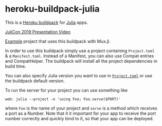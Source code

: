 heroku-buildpack-julia
======================

This is a [Heroku buildpack](https://devcenter.heroku.com/articles/buildpacks) for [Julia](http://julialang.org) apps.

[JuliCon 2019 Presentation Video](https://www.youtube.com/watch?v=p--assaV64g)

[Example](https://github.com/Optomatica/heroku-julia-sample) project that uses this buildpack with Mux.jl.

In order to use this buildpack simply use a project containing `Project.toml` & a `Manifest.toml`.
Instead of a Manifest, you can also use Compat entries and CompatHelper.
The buildpack will install all the project dependencies in build time.

You can also specify Julia version you want to use in [`Project.toml`](https://julialang.github.io/Pkg.jl/v1/compatibility) or use the buildpack default version.

To run the server for your project you can use something like
```
web: julia --project -e 'using Foo; Foo.serve($PORT)'
```
where `Foo` is the name of your project and `serve` is a method which receives a port as a Number.
Note that it it important for your app to receive the port number correctly and quickly bind to it, so that your app can be deployed.
